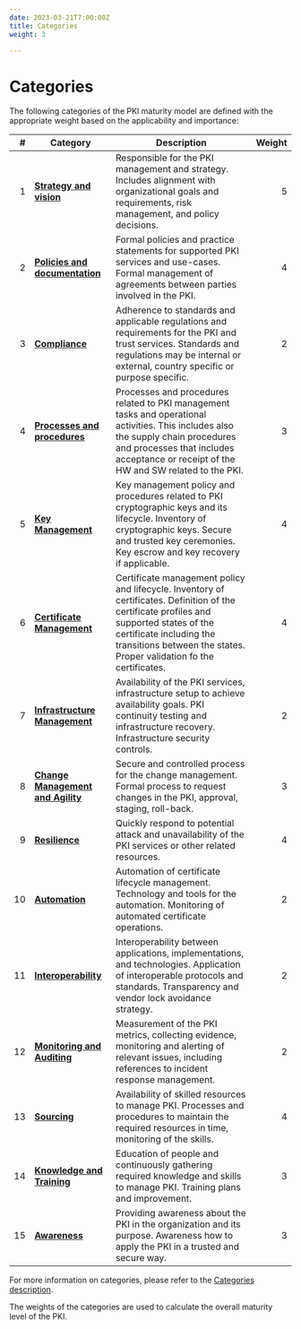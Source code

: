 ```yaml
---
date: 2023-03-21T7:00:00Z
title: Categories
weight: 3

---
```


# Categories

The following categories of the PKI maturity model are defined with the appropriate weight based on the applicability and importance:

|  # | Category                                                                                | Description                                                                                                                                                                                                                                 | Weight |
|---:|-----------------------------------------------------------------------------------------|---------------------------------------------------------------------------------------------------------------------------------------------------------------------------------------------------------------------------------------------|-------:|
|  1 | **[Strategy and vision](../../categories/01-strategy-and-vision/)**                     | Responsible for the PKI management and strategy. Includes alignment with organizational goals and requirements, risk management, and policy decisions.                                                                                      |      5 |
|  2 | **[Policies and documentation](../../categories/02-policies-and-documentation/)**       | Formal policies and practice statements for supported PKI services and use-cases. Formal management of agreements between parties involved in the PKI.                                                                                      |      4 |
|  3 | **[Compliance](../../categories/03-compliance/)**                                       | Adherence to standards and applicable regulations and requirements for the PKI and trust services. Standards and regulations may be internal or external, country specific or purpose specific.                                             |      2 |
|  4 | **[Processes and procedures](../../categories/04-processes-and-procedures/)**           | Processes and procedures related to PKI management tasks and operational activities. This includes also the supply chain procedures and processes that includes acceptance or receipt of the HW and SW related to the PKI.                  |      3 |
|  5 | **[Key Management](../../categories/05-key-management/)**                               | Key management policy and procedures related to PKI cryptographic keys and its lifecycle. Inventory of cryptographic keys. Secure and trusted key ceremonies. Key escrow and key recovery if applicable.                                    |      4 |
|  6 | **[Certificate Management](../../categories/06-certificate-management/)**               | Certificate management policy and lifecycle. Inventory of certificates. Definition of the certificate profiles and supported states of the certificate including the transitions between the states. Proper validation fo the certificates. |      4 |
|  7 | **[Infrastructure Management](../../categories/07-infrastructure-management/)**         | Availability of the PKI services, infrastructure setup to achieve availability goals. PKI continuity testing and infrastructure recovery. Infrastructure security controls.                                                                 |      2 |
|  8 | **[Change Management and Agility](../../categories/08-change-management-and-agility/)** | Secure and controlled process for the change management. Formal process to request changes in the PKI, approval, staging, roll-back.                                                                                                        |      3 |
|  9 | **[Resilience](../../categories/09-resilience/)**                                       | Quickly respond to potential attack and unavailability of the PKI services or other related resources.                                                                                                                                      |      4 |
| 10 | **[Automation](../../categories/10-automation/)**                                       | Automation of certificate lifecycle management. Technology and tools for the automation. Monitoring of automated certificate operations.                                                                                                    |      2 |
| 11 | **[Interoperability](../../categories/11-interoperability/)**                           | Interoperability between applications, implementations, and technologies. Application of interoperable protocols and standards. Transparency and vendor lock avoidance strategy.                                                            |      2 |
| 12 | **[Monitoring and Auditing](../../categories/12-monitoring-and-auditing/)**             | Measurement of the PKI metrics, collecting evidence, monitoring and alerting of relevant issues, including references to incident response management.                                                                                      |      2 |
| 13 | **[Sourcing](../../categories/13-sourcing/)**                                           | Availability of skilled resources to manage PKI. Processes and procedures to maintain the required resources in time, monitoring of the skills.                                                                                             |      4 |
| 14 | **[Knowledge and Training](../../categories/14-knowledge-and-training/)**               | Education of people and continuously gathering required knowledge and skills to manage PKI. Training plans and improvement.                                                                                                                 |      3 |
| 15 | **[Awareness](../../categories/15-awareness/)**                                         | Providing awareness about the PKI in the organization and its purpose. Awareness how to apply the PKI in a trusted and secure way.                                                                                                          |      3 |


For more information on categories, please refer to the [Categories description](../../categories/).

The weights of the categories are used to calculate the overall maturity level of the PKI.

